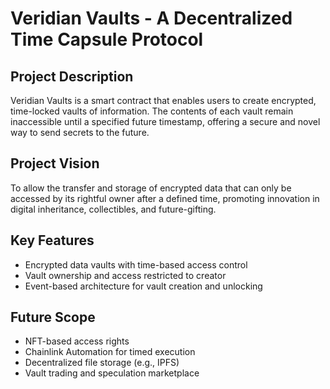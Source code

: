 # Veridian Vaults - A Decentralized Time Capsule Protocol

## Project Description
Veridian Vaults is a smart contract that enables users to create encrypted, time-locked vaults of information. The contents of each vault remain inaccessible until a specified future timestamp, offering a secure and novel way to send secrets to the future.

## Project Vision
To allow the transfer and storage of encrypted data that can only be accessed by its rightful owner after a defined time, promoting innovation in digital inheritance, collectibles, and future-gifting.

## Key Features
- Encrypted data vaults with time-based access control
- Vault ownership and access restricted to creator
- Event-based architecture for vault creation and unlocking

## Future Scope
- NFT-based access rights
- Chainlink Automation for timed execution
- Decentralized file storage (e.g., IPFS)
- Vault trading and speculation marketplace
